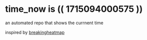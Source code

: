 # time_now is (( 1715094000575 ))

an automated repo that shows the currnent time

inspired by [breakingheatmap](https://github.com/breakingheatmap/breakingheatmap)